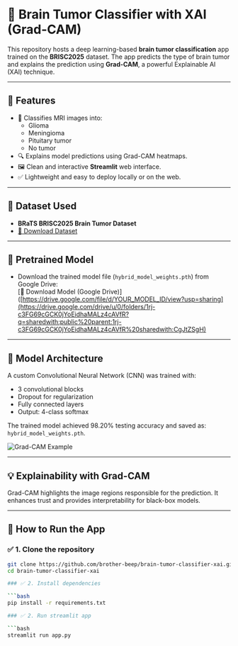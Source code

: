 # 🧠 Brain Tumor Classifier with XAI (Grad-CAM)

This repository hosts a deep learning-based **brain tumor classification** app trained on the **BRISC2025** dataset. The app predicts the type of brain tumor and explains the prediction using **Grad-CAM**, a powerful Explainable AI (XAI) technique.

---

## 🚀 Features

- 🧠 Classifies MRI images into:
  - Glioma
  - Meningioma
  - Pituitary tumor
  - No tumor
- 🔍 Explains model predictions using Grad-CAM heatmaps.
- 🖼️ Clean and interactive **Streamlit** web interface.
- ✅ Lightweight and easy to deploy locally or on the web.

---

## 📂 Dataset Used

- **BRaTS BRISC2025 Brain Tumor Dataset**
- [📁 Download Dataset](https://www.kaggle.com/datasets/briscdataset/brisc2025/data)

---

## 🧠 Pretrained Model

- Download the trained model file (`hybrid_model_weights.pth`) from Google Drive:  
[🔗 Download Model (Google Drive)]([https://drive.google.com/file/d/YOUR_MODEL_ID/view?usp=sharing](https://drive.google.com/drive/u/0/folders/1rj-c3FG69cGCK0jYoEidhaMALz4cAVfR?q=sharedwith:public%20parent:1rj-c3FG69cGCK0jYoEidhaMALz4cAVfR%20sharedwith:CgJtZSgH)


---

## 🧠 Model Architecture

A custom Convolutional Neural Network (CNN) was trained with:

- 3 convolutional blocks
- Dropout for regularization
- Fully connected layers
- Output: 4-class softmax

The trained model achieved 98.20% testing accuracy and saved as: `hybrid_model_weights.pth`.

![Grad-CAM Example](assets/gradcam_sample.png)


---

## 💡 Explainability with Grad-CAM

Grad-CAM highlights the image regions responsible for the prediction. It enhances trust and provides interpretability for black-box models.

---

## 🧪 How to Run the App

### ✅ 1. Clone the repository

```bash
git clone https://github.com/brother-beep/brain-tumor-classifier-xai.git
cd brain-tumor-classifier-xai

### ✅ 2. Install dependencies

```bash
pip install -r requirements.txt

### ✅ 2. Run streamlit app

```bash
streamlit run app.py

